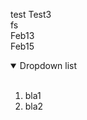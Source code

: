 test
Test3<br>fs
<br>Feb13<br>Feb15
<details open>
<summary>Dropdown list</summary>
<br>

1. bla1
2. bla2

</details>
